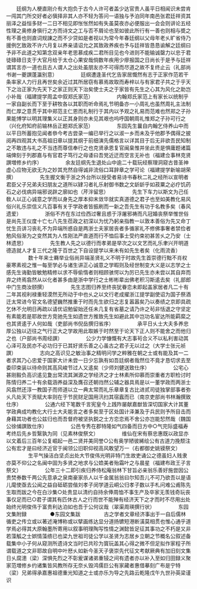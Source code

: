 <!-- { "loadSidebar": true } -->
　　廷纲为人梗直刚介有大抱负于古今人许可者盖少达官贵人虽平日相闻识未尝肯一闯其门所交好者必愼择非其人亦不轻为答问一语独与予泊同年南邑张君廷祥资其丽泽之益恒多财一二日不相见即怅怅然如有失虽莫夜亦必便服出一会会则讲论五经性理之奥修身愼行之方而诗文之工与否不屑论也至如彼此所行有一善也则相与奬之有不善也则直词规諌之而不少贷如是者视以为常今年春廷纲以父母年老乆旷省侍乃援例乞致政不许六月复以养亲请诏允之其致政养疾也予与廷祥皆恳恳谕解之廷纲曰予非不此道之知第念双亲年老思慕成疾二君所目见也今进则不能输诚罄力以忠于君徒碌碌日支于大官月给于太仓心果安哉倘数年疾用少瘳报国之日尚长于是予与廷祥谓其言亦一道也且古人谓人之出处虽朋友亦不可得而尽道之故不复终止云（礼部尚书谢一夔譔蓬瀛别意）
　　
　　廷纲遭逢圣代乞告家居慨然有志于正家作范若干条率家人力行且再世矣余近过其所居窃有慕焉故取而寿梓以与有家君子共之于乎天下之治正家为先天下之家正则天下治矣使士夫之于家皆有先生之心其为风化之助岂小补哉（福建提学周孟中叙郑氏家范）
　　
　　内翰郑氏家范上有家长以统制乎一家自副长而下至于耕牧各以其职而听命焉礼节明备亦一小周礼也虽然周礼主法制而仁厚之意贯乎其中郑范主仁恩而礼制行于其内以予观之礼易而范难也然郑之子孙果能博学以明其理集义以正其身则亦未见其艰也呜呼国朝周礼惟郑之子孙可行之（兴化府知府前输林岳正题郑氏家范）
　　
　　东园先生曩自内翰乞侍养山中而以平日所蓄抱见闻者叅今考古尝录一编已举行之以淑一乡而未及乎他郡予偶得之披阅再四观其大书高祖旧章以提其纲于前细演先儒格言以详其目于后无非欲吾民知制之不敢违与礼之不当违而尊信奉行之也克贤承恩复官闽臬惟并坐此责是惧庸题诸篇端俾刻于列郡嘉与有官君子笃行之母诿曰吾党近迂而空言无补也（福建佥事林克贤譔増修乡约序）
　　
　　余友廷纲先生退处山中逾二十载玩经察理洞窥古昔圣神虚心应物无欲无为之妙其充然自得诚非流俗口耳辞章之学可论（福建提学新喻胡荣撰）
　　
　　先生握文衡于浙之外台所以授受者易诗书春秋二礼之经所以宣明者君臣父子兄弟夫妇朋友之道所以肄习者礼乐射御书数之文龂龂乎如菽粟之必疗饥药石之必伐病异端邪说辟之廓如也（芹泮留思）
　　
　　先生下车力以斯文为己任敎人以正心诚意之学而以身先之厚本抑末敛华就实真道德之君子也至如美教化易风俗兴礼乐崇信义凡百事有关于学政者皆振刷而一新之吾先生有功于名教多矣（春风遗爱）
　　
　　浙俗不齐在东过俭西过奢且惑于浮屠邪祷而凡冠婚丧祭举惟世俗是尚先王仪度十亡七八先生莅政之初深以为忧乃躬亲指教一以敦本善俗为先又命丁忧生员讲习丧礼不为异端所惑自是两浙士夫家居丧者多循家礼不修佛事奢者禁俭者勉风俗渐为之变然其为人性刚法严直道而行不恤后事士受约束初甚苦乆之乃安（士林遗思）
　　
　　先生教人先之以德行而孝弟是举次之以文艺而礼乐聿兴开明道德造就人才复三代之隆于百世之下自设提学以来未有如先生者矣（化雨流香）
　　
　　数十年来士羇举业俗尚异端圣贤礼义不明于时故先生首崇德行黜不肖权豪寒素视之惟一每至学必与诸生讲正心诚意之学暇则及经世制变大义是以志学之士感先生诲勤皆敏勉精修以求不辱偷惰者则相顾骇愕以为厉已先生亦未尝以其自弃而弃之终焉翕然从以化者甚多由是浙中学行之士彬彬辈出佛老积习斯逺去矣（礼部郎中门生商汝颐撰）
　　
　　先生志图归养至终丧犹眷恋未即起盖家居者凡二十有二年其视利禄重轻漠然无所动于中也乆之以文行老成擢浙江提学副使诏为国子祭酒迁太常进今官文名德望巍然推重于时而先生欲归之志复嚣嚣矣乃以奏绩之京即具疏乞休不允明日再疏以请优诏勉留始还任未几复有省墓之请乃许之茍非恬退之守坚定有素能若是耶故世方竞驰先生如遗世方推致先生如避此其中岂功名宦达所能羁縻之也其贤逺于人何如哉（吏部尚书倪岳撰归省序）
　　
　　承平日乆士大夫多养忠厚公独以迈往之气行正大之学故用此取嫉于时然至于论天下正人则不能舍之而他归之也（户部尚书周经譔）
　　
　　公少力学慷慨有大志事茍合义不以私利害动其心泽可及民亦不必功归于已其好贤乐善之心虽古之君子无以过之（大学士张元祯譔）
　　
　　志向之高识见之敏治事之精明问学之粹雅在朝之士或有能及其一二者求其乃心忠爱于国家大计未尝一日少忘孰有如吾廷纲者哉然位不竟才恳切求去至委印束装以待命则其高风峻节过人又逺矣（少师刘健送致仕序）
　　
　　公宅心甚刚毅负高识逺见夐出常流其渊源之学经济之才士林素所仰慕而崇重者方职检讨时陈情归养二十有余载涵养益深及膺召还朝岿然公辅之器具焉是以一董学政而两浙士风翕然还淳一教国子而师道以立一典太常而礼乐章章复古比进贰司徒独掌部事者弥乆凡处天下贡赋大率则在于节民财足国用汛扫其宿蠧而已（南京吏部尚书林瀚撰致仕序）
　　
　　公通六经下笔数千言宪皇今上践阼屡献嘉猷皆深切国家大计其董学政典成均教化大行士大夫能言之者多矣至于区处国计泽兼及于兵民则予所目击而身藉其功者也公兹归也而吾督府被坚执鋭之士方恋恋焉不舍公亦岂能恝然哉（魏国公徐俌譔致仕序）
　　
　　公邑专秀在郡特隆如气四备而日方中○气完际盛福寿考终后先乡哲繄孰为同（见素林俊祭文）
　　
　　维仙在宋有蔡忠惠既以政显亦以文着后三百年公复崛起一邑二贤并美同誉○公有奥学陋彼絺绘公有古道力挽颓注公有宏才是曰经济近官于闽领公旧职仰视高风敢望万一（右都御史姚镆祭文）
　　
　　生平气操洁白坚贞出处大节俊伟光明非特门生故吏诵公之德虽妇人贱隶亦莫不仰公之名闽中固为多贤之地求与公嫓美者殆霜叶之与晨星（福建布政王子言祭文）
　　
　　公年三十二即引疾归养侍松庵翁林下甘旨必亲翁乐善好施尝因公贵焚券数千两公先意承之泉南豪家杀人以千金属翁翁曰尔知吾儿不可乃欲吾以是语儿麾使亟去公闻之益自砥砺尝偕刘孝子闵学道云峒公归孝子数以手札问难公甫陈先生取而跋之今在白沙集○处贵显以清约自持余俸周恤不事生产及卒家无羡钱奇玩丧事仅足而已○君子谓其有匹休古人之行而世不能殚有经济天下之才而时不尽用出处始终光明俊伟于富贵利达泊如也吾于公何议哉（翠渠周瑛撰行状）
　　
　　东园文集附録
　　
　　●东园文集跋
　　
　　古之学者文章经济事出于一自后儒林循吏之传立或以著述淹博称或以擘画练达显分道扬镳短港断潢莫相贯也惟心通乎道学焉必得其大原翰墨所寄用以叙事明理陶写性情之渊懿皆足征其事功之不朽是又非若藻觚之士娯情藻缋已也梁九世祖司徒公学以圣贤为志居乡立朝之节概名公叙述备载集中小子何从窥测所遗诗文当时已共珍为寳玩盖其心得之微不但足拟作家程子所谓载道之文非耶故自明中叶厯乆如新今圣天子褒崇先代征文考献厥典有加旧刻文集日乆腐漶（梁）深惧先烈之不彰爰谋诸弟重锓之间有遗者亦以补入至如归田録义聚家范増修乡约诸集皆风教所存无奈乆毁鸿儒巨公有家藏者惠借摹刻广布是宁特（梁）兄弟得承嘉惠祖德重光知道之士或亦乐为导之先路云乾隆戊午九世孙英梁谨识 
　　
